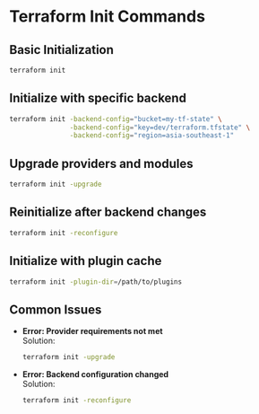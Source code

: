 # Terraform Init Commands

## Basic Initialization
```bash
terraform init
```

## Initialize with specific backend
```bash
terraform init -backend-config="bucket=my-tf-state" \
               -backend-config="key=dev/terraform.tfstate" \
               -backend-config="region=asia-southeast-1"
```

## Upgrade providers and modules
```bash
terraform init -upgrade
```

## Reinitialize after backend changes
```bash
terraform init -reconfigure
```

## Initialize with plugin cache
```bash
terraform init -plugin-dir=/path/to/plugins
```

## Common Issues
- **Error: Provider requirements not met**  
  Solution: 
  ```bash
  terraform init -upgrade
  ```

- **Error: Backend configuration changed**  
  Solution:
  ```bash
  terraform init -reconfigure
  ```